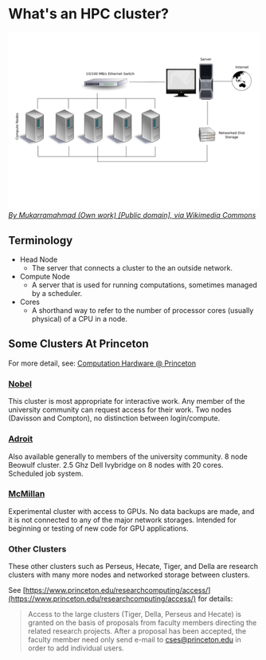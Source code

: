 # What's an HPC cluster?

[![Beowulf Cluster](beowulf.png)](beowulf.png)
[*By Mukarramahmad (Own work) [Public domain], via Wikimedia Commons*](https://commons.wikimedia.org/wiki/File:Beowulf.png)

## Terminology

* Head Node
  * The server that connects a cluster to the an outside network.
* Compute Node
  * A server that is used for running computations, sometimes managed by a scheduler.
* Cores
  * A shorthand way to refer to the number of
  processor cores (usually physical) of a CPU
  in a node.

## Some Clusters At Princeton
For more detail, see:
[Computation Hardware @ Princeton](https://www.princeton.edu/researchcomputing/computational-hardware/)

### [Nobel](https://www.princeton.edu/researchcomputing/computational-hardware/nobel/)
  This cluster is most appropriate for interactive work. Any member of the
  university community can request access for their work. Two nodes (Davisson and Compton), no distinction between login/compute.

### [Adroit](https://www.princeton.edu/researchcomputing/computational-hardware/adroit/)
  Also available generally to members of the university community. 8 node Beowulf
  cluster. 2.5 Ghz Dell Ivybridge on 8 nodes with 20 cores. Scheduled job system.

### [McMillan](https://www.princeton.edu/researchcomputing/computational-hardware/experimental-systems/mcmillan/)
  Experimental cluster with access to GPUs. No data backups are made, and it is
  not connected to any of the major network storages. Intended for beginning
  or testing of new code for GPU applications.

### Other Clusters
  These other clusters such as Perseus, Hecate, Tiger, and Della are research
  clusters with many more nodes and networked storage between clusters.

  See [https://www.princeton.edu/researchcomputing/access/](https://www.princeton.edu/researchcomputing/access/)
  for details:

  >Access to the large clusters (Tiger, Della, Perseus and Hecate) is granted on the basis of proposals from faculty members directing the related research projects. After a proposal has been accepted, the faculty member need only send e-mail to cses@princeton.edu in order to add individual users.
